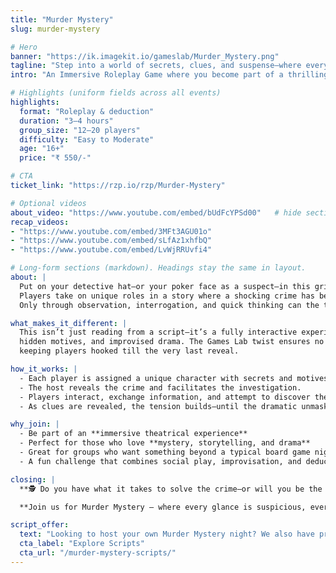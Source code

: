 ```yaml
---
title: "Murder Mystery"
slug: murder-mystery

# Hero
banner: "https://ik.imagekit.io/gameslab/Murder_Mystery.png"
tagline: "Step into a world of secrets, clues, and suspense—where every guest could be the killer."
intro: "An Immersive Roleplay Game where you become part of a thrilling investigation filled with twists and betrayals."

# Highlights (uniform fields across all events)
highlights:
  format: "Roleplay & deduction"
  duration: "3–4 hours"
  group_size: "12–20 players"
  difficulty: "Easy to Moderate"
  age: "16+"
  price: "₹ 550/-"

# CTA
ticket_link: "https://rzp.io/rzp/Murder-Mystery"

# Optional videos
about_video: "https://www.youtube.com/embed/bUdFcYPSd00"   # hide section if blank
recap_videos:
- "https://www.youtube.com/embed/3MFt3AGU01o"
- "https://www.youtube.com/embed/sLfAz1xhfbQ"
- "https://www.youtube.com/embed/LvWjRRUvfi4"

# Long-form sections (markdown). Headings stay the same in layout.
about: |
  Put on your detective hat—or your poker face as a suspect—in this gripping *Murder Mystery* event.
  Players take on unique roles in a story where a shocking crime has been committed.
  Only through observation, interrogation, and quick thinking can the truth come out.

what_makes_it_different: |
  This isn’t just reading from a script—it’s a fully interactive experience with evolving clues,
  hidden motives, and improvised drama. The Games Lab twist ensures no two mysteries play out the same,
  keeping players hooked till the very last reveal.

how_it_works: |
  - Each player is assigned a unique character with secrets and motives.
  - The host reveals the crime and facilitates the investigation.
  - Players interact, exchange information, and attempt to discover the murderer.
  - As clues are revealed, the tension builds—until the dramatic unmasking at the end.

why_join: |
  - Be part of an **immersive theatrical experience**
  - Perfect for those who love **mystery, storytelling, and drama**
  - Great for groups who want something beyond a typical board game night
  - A fun challenge that combines social play, improvisation, and deduction

closing: |
  **🕵️ Do you have what it takes to solve the crime—or will you be the one hiding the deepest secret?**

  **Join us for Murder Mystery — where every glance is suspicious, every clue matters, and nothing is as it seems.**

script_offer:
  text: "Looking to host your own Murder Mystery night? We also have pre-written scripts available for purchase."
  cta_label: "Explore Scripts"
  cta_url: "/murder-mystery-scripts/"
---
```

